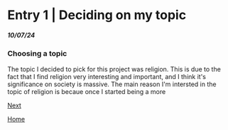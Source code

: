 # Entry 1 | Deciding on my topic  
##### 10/07/24  
### Choosing a topic  
The topic I decided to pick for this project was religion. This is due to the fact that I find religion very interesting and important, and I think it's significance on society is massive. The main reason I'm intersted in the topic of religion is becaue once I started being a more


[Next](entry02.md)

[Home](../README.md)
